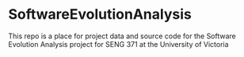 # SoftwareEvolutionAnalysis
This repo is a place for project data and source code for the Software Evolution Analysis project for SENG 371 at the University of Victoria
